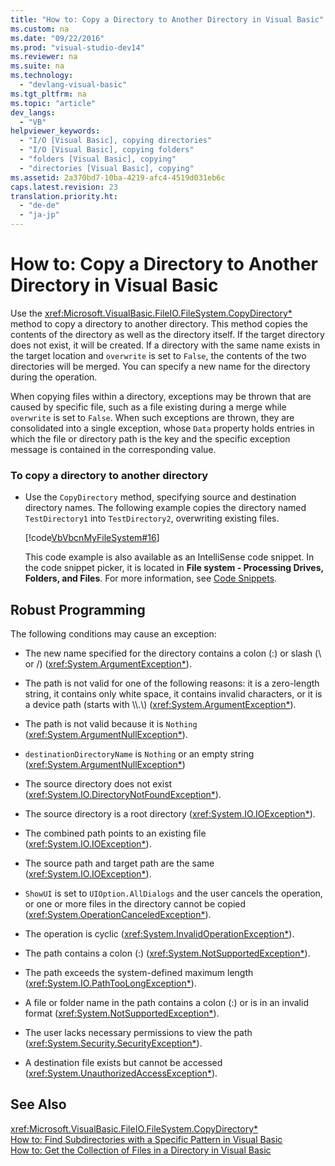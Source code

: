 ```yaml
---
title: "How to: Copy a Directory to Another Directory in Visual Basic"
ms.custom: na
ms.date: "09/22/2016"
ms.prod: "visual-studio-dev14"
ms.reviewer: na
ms.suite: na
ms.technology: 
  - "devlang-visual-basic"
ms.tgt_pltfrm: na
ms.topic: "article"
dev_langs: 
  - "VB"
helpviewer_keywords: 
  - "I/O [Visual Basic], copying directories"
  - "I/O [Visual Basic], copying folders"
  - "folders [Visual Basic], copying"
  - "directories [Visual Basic], copying"
ms.assetid: 2a370bd7-10ba-4219-afc4-4519d031eb6c
caps.latest.revision: 23
translation.priority.ht: 
  - "de-de"
  - "ja-jp"
---
```

# How to: Copy a Directory to Another Directory in Visual Basic
Use the <xref:Microsoft.VisualBasic.FileIO.FileSystem.CopyDirectory*> method to copy a directory to another directory. This method copies the contents of the directory as well as the directory itself. If the target directory does not exist, it will be created. If a directory with the same name exists in the target location and `overwrite` is set to `False`, the contents of the two directories will be merged. You can specify a new name for the directory during the operation.  
  
 When copying files within a directory, exceptions may be thrown that are caused by specific file, such as a file existing during a merge while `overwrite` is set to `False`. When such exceptions are thrown, they are consolidated into a single exception, whose `Data` property holds entries in which the file or directory path is the key and the specific exception message is contained in the corresponding value.  
  
### To copy a directory to another directory  
  
-   Use the `CopyDirectory` method, specifying source and destination directory names. The following example copies the directory named `TestDirectory1` into `TestDirectory2`, overwriting existing files.  
  
     [!code[VbVbcnMyFileSystem#16](../vs140/codesnippet/VisualBasic/how-to--copy-a-directory-to-another-directory-in-visual-basic_1.vb)]  
  
     This code example is also available as an IntelliSense code snippet. In the code snippet picker, it is located in **File system - Processing Drives, Folders, and Files**. For more information, see [Code Snippets](../vs140/code-snippets.md).  
  
## Robust Programming  
 The following conditions may cause an exception:  
  
-   The new name specified for the directory contains a colon (:) or slash (\ or /) (<xref:System.ArgumentException*>).  
  
-   The path is not valid for one of the following reasons: it is a zero-length string, it contains only white space, it contains invalid characters, or it is a device path (starts with \\\\.\\) (<xref:System.ArgumentException*>).  
  
-   The path is not valid because it is `Nothing` (<xref:System.ArgumentNullException*>).  
  
-   `destinationDirectoryName` is `Nothing` or an empty string (<xref:System.ArgumentNullException*>)  
  
-   The source directory does not exist (<xref:System.IO.DirectoryNotFoundException*>).  
  
-   The source directory is a root directory (<xref:System.IO.IOException*>).  
  
-   The combined path points to an existing file (<xref:System.IO.IOException*>).  
  
-   The source path and target path are the same (<xref:System.IO.IOException*>).  
  
-   `ShowUI` is set to `UIOption.AllDialogs` and the user cancels the operation, or one or more files in the directory cannot be copied (<xref:System.OperationCanceledException*>).  
  
-   The operation is cyclic (<xref:System.InvalidOperationException*>).  
  
-   The path contains a colon (:) (<xref:System.NotSupportedException*>).  
  
-   The path exceeds the system-defined maximum length (<xref:System.IO.PathTooLongException*>).  
  
-   A file or folder name in the path contains a colon (:) or is in an invalid format (<xref:System.NotSupportedException*>).  
  
-   The user lacks necessary permissions to view the path (<xref:System.Security.SecurityException*>).  
  
-   A destination file exists but cannot be accessed (<xref:System.UnauthorizedAccessException*>).  
  
## See Also  
 <xref:Microsoft.VisualBasic.FileIO.FileSystem.CopyDirectory*>   
 [How to: Find Subdirectories with a Specific Pattern in Visual Basic](../vs140/how-to--find-subdirectories-with-a-specific-pattern-in-visual-basic.md)   
 [How to: Get the Collection of Files in a Directory in Visual Basic](../vs140/how-to--get-the-collection-of-files-in-a-directory-in-visual-basic.md)
